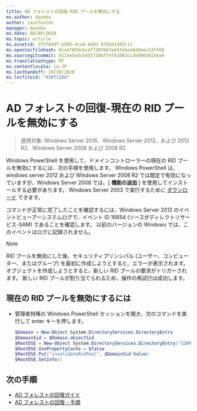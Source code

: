 ```yaml
---
title: AD フォレストの回復-RID プールを無効にする
ms.author: daveba
author: iainfoulds
manager: daveba
ms.date: 08/09/2018
ms.topic: article
ms.assetid: 2f5f84df-bd85-4ca4-bdd3-835bd1d45c11
ms.openlocfilehash: 0cadf854cbcdf730fbb7e84febea6ddaec24ff69
ms.sourcegitcommit: b115e5edc545571b6ff4f42082cc3ed965815ea4
ms.translationtype: MT
ms.contentlocale: ja-JP
ms.lasthandoff: 10/30/2020
ms.locfileid: "93071284"
---
```

# <a name="ad-forest-recovery---invalidating-the-current-rid-pool"></a>AD フォレストの回復-現在の RID プールを無効にする

>適用対象: Windows Server 2016、Windows Server 2012、および 2012 R2、Windows Server 2008 および 2008 R2

Windows PowerShell を使用して、ドメインコントローラーの現在の RID プールを無効にするには、次の手順を使用します。 Windows PowerShell は、windows server 2012 および Windows Server 2008 R2 では既定で有効になっていますが、Windows Server 2008 では、[ **機能の追加** ] を使用してインストールする必要があります。 Windows Server 2003 で実行するために [ダウンロード](https://www.microsoft.com/download/details.aspx?id=20020) できます。

コマンドが正常に完了したことを確認するには、Windows Server 2012 のイベントビューアーシステムログで、イベント ID 16654 (ソースがディレクトリサービス-SAM) であることを確認します。 以前のバージョンの Windows では、このイベントはログに記録されません。

> [!NOTE]
> RID プールを無効にした後、セキュリティプリンシパル (ユーザー、コンピューター、またはグループ) を最初に作成しようとすると、エラーが表示されます。 オブジェクトを作成しようとすると、新しい RID プールの要求がトリガーされます。 新しい RID プールが割り当てられるため、操作の再試行は成功します。

## <a name="to-invalidate-the-current-rid-pool"></a>現在の RID プールを無効にするには

- 管理者特権の Windows PowerShell セッションを開き、次のコマンドを実行して enter キーを押します。

   ```powershell
   $Domain = New-Object System.DirectoryServices.DirectoryEntry
   $DomainSid = $Domain.objectSid
   $RootDSE = New-Object System.DirectoryServices.DirectoryEntry("LDAP://RootDSE")
   $RootDSE.UsePropertyCache = $false
   $RootDSE.Put("invalidateRidPool", $DomainSid.Value)
   $RootDSE.SetInfo()
   ```

## <a name="next-steps"></a>次の手順

- [AD フォレストの回復ガイド](AD-Forest-Recovery-Guide.md)
- [AD フォレストの回復 - 手順](AD-Forest-Recovery-Procedures.md)
